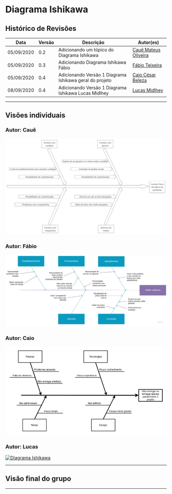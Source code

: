 
# Diagrama Ishikawa

## Histórico de Revisões
|Data|Versão|Descrição|Autor(es)|
|----|----|----|----|
|05/09/2020|0.2|Adicionando um tópico do Diagrama Ishikawa|[Cauê Mateus Oliveira](https://github.com/caue96)|
|05/09/2020|0.3|Adicionando Diagrama Ishikawa Fábio|[Fábio Teixeira](https://github.com/fabio1079)|
|05/09/2020|0.4|Adicionando Versão 1 Diagrama Ishikawa geral do projeto|[Caio César Beleza](https://github.com/Caiocbeleza)|
|08/09/2020|0.4|Adicionando Versão 1 Diagrama Ishikawa Lucas Midlhey|[Lucas Midlhey](https://github.com/lucasmidlhey)|
---

## Visões individuais
### Autor: Cauê
[![Diagrama Ishikawa](../images/ishikawa/diagrama_ishikawa_caue.png)](https://ibb.co/1ZqSfBD)


### Autor: Fábio

[![Diagrama Ishikawa](../images/ishikawa/fishbone_fabio.jpg)](https://ibb.co/LvXVwWy)

### Autor: Caio

[![Diagrama Ishikawa](../images/ishikawa/ishikawa_caio.png)](https://ibb.co/xSYCfff)

### Autor: Lucas
[![Diagrama Ishikawa](../images/ishikawa/Causa-efeito_Lucas)](https://ibb.co/tDXrfgx)


---

## Visão final do grupo


---
